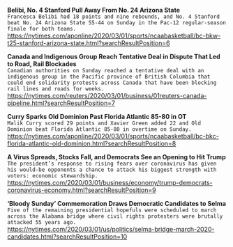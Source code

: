 **Belibi, No. 4 Stanford Pull Away From No. 24 Arizona State**\
`Francesca Belibi had 18 points and nine rebounds, and No. 4 Stanford beat No. 24 Arizona State 55-44 on Sunday in the Pac-12 regular-season finale for both teams.`\
https://nytimes.com/aponline/2020/03/01/sports/ncaabasketball/bc-bkw-t25-stanford-arizona-state.html?searchResultPosition=6

**Canada and Indigenous Group Reach Tentative Deal in Dispute That Led to Road, Rail Blockades**\
`Canadian authorities on Sunday reached a tentative deal with an indigenous group in the Pacific province of British Columbia that could end solidarity protests across Canada that have been blocking rail lines and roads for weeks.`\
https://nytimes.com/reuters/2020/03/01/business/01reuters-canada-pipeline.html?searchResultPosition=7

**Curry Sparks Old Dominion Past Florida Atlantic 85-80 in OT**\
`Malik Curry scored 29 points and Xavier Green added 22 and Old Dominion beat Florida Atlantic 85-80 in overtime on Sunday.`\
https://nytimes.com/aponline/2020/03/01/sports/ncaabasketball/bc-bkc-florida-atlantic-old-dominion.html?searchResultPosition=8

**A Virus Spreads, Stocks Fall, and Democrats See an Opening to Hit Trump**\
`The president’s response to rising fears over coronavirus has given his would-be opponents a chance to attack his biggest strength with voters: economic stewardship.`\
https://nytimes.com/2020/03/01/business/economy/trump-democrats-coronavirus-economy.html?searchResultPosition=9

**‘Bloody Sunday’ Commemoration Draws Democratic Candidates to Selma**\
`Five of the remaining presidential hopefuls were scheduled to march across the Alabama bridge where civil rights protesters were brutally attacked 55 years ago.`\
https://nytimes.com/2020/03/01/us/politics/selma-bridge-march-2020-candidates.html?searchResultPosition=10

